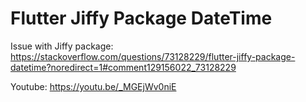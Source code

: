 # Flutter Jiffy Package DateTime

Issue with Jiffy package:
https://stackoverflow.com/questions/73128229/flutter-jiffy-package-datetime?noredirect=1#comment129156022_73128229

Youtube:
https://youtu.be/_MGEjWv0niE
